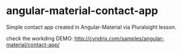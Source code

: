 # angular-material-contact-app
Simple contact app created in Angular-Material  via Pluralsight lesson.


check the workding DEMO: http://cyndrix.com/samples/angular-material/contact-app/
